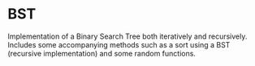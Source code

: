 # BST
Implementation of a Binary Search Tree both iteratively and recursively. Includes some accompanying methods such as a sort using a BST (recursive implementation) and some random functions.
